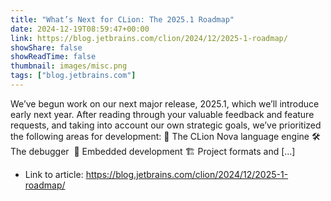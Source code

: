```yaml
---
title: "What’s Next for CLion: The 2025.1 Roadmap"
date: 2024-12-19T08:59:47+00:00
link: https://blog.jetbrains.com/clion/2024/12/2025-1-roadmap/
showShare: false
showReadTime: false
thumbnail: images/misc.png
tags: ["blog.jetbrains.com"]
---
```

We’ve begun work on our next major release, 2025.1, which we’ll introduce early next year. After reading through your valuable feedback and feature requests, and taking into account our own strategic goals, we’ve prioritized the following areas for development: 🚀 The CLion Nova language engine 🛠️ The debugger  🤖 Embedded development 🏗️ Project formats and […]

- Link to article: https://blog.jetbrains.com/clion/2024/12/2025-1-roadmap/